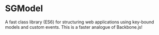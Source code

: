 # SGModel
A fast class library (ES6) for structuring web applications using key-bound models and custom events. This is a faster analogue of Backbone.js!
